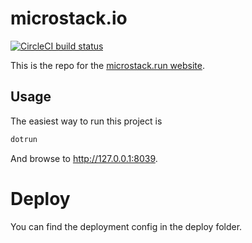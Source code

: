 # microstack.io
[![CircleCI build
status](https://circleci.com/gh/canonical-web-and-design/microstack.run.svg?style=shield)](https://circleci.com/gh/canonical-web-and-design/microstack.run)

This is the repo for the [microstack.run website](https://microstack.run).

## Usage

The easiest way to run this project is

```bash
dotrun
```

And browse to http://127.0.0.1:8039.

# Deploy
You can find the deployment config in the deploy folder.
